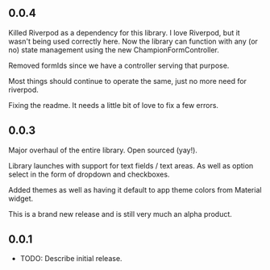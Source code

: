 ## 0.0.4

Killed Riverpod as a dependency for this library. I love Riverpod, but it wasn't being used correctly here.
Now the library can function with any (or no) state management using the new ChampionFormController.

Removed formIds since we have a controller serving that purpose.

Most things should continue to operate the same, just no more need for riverpod.

Fixing the readme. It needs a little bit of love to fix a few errors.

## 0.0.3

Major overhaul of the entire library. Open sourced (yay!).

Library launches with support for text fields / text areas. As well as option select in the form of dropdown and checkboxes.

Added themes as well as having it default to app theme colors from Material widget.

This is a brand new release and is still very much an alpha product.


## 0.0.1

* TODO: Describe initial release.
